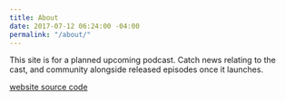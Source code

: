 ```yaml
---
title: About
date: 2017-07-12 06:24:00 -04:00
permalink: "/about/"
---
```


This site is for a planned upcoming podcast. Catch news relating to the cast, and community alongside released episodes once it launches.

[website source code](https://github.com/FHEDUEmil/fheduemil.github.io)